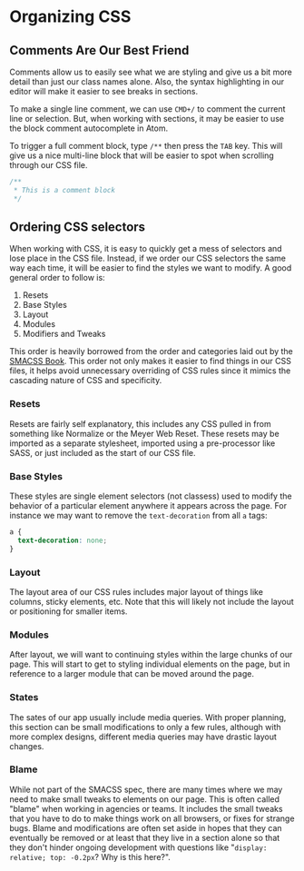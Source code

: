 # Organizing CSS

## Comments Are Our Best Friend

Comments allow us to easily see what we are styling and give us a bit more detail than just our class names alone.
Also, the syntax highlighting in our editor will make it easier to see breaks in sections.

To make a single line comment, we can use `CMD+/` to comment the current line or selection.
But, when working with sections, it may be easier to use the block comment autocomplete in Atom.

To trigger a full comment block, type `/**` then press the `TAB` key.
This will give us a nice multi-line block that will be easier to spot when scrolling through our CSS file.

```css
/**
 * This is a comment block
 */
```

## Ordering CSS selectors

When working with CSS, it is easy to quickly get a mess of selectors and lose place in the CSS file.
Instead, if we order our CSS selectors the same way each time, it will be easier to find the styles we want to modify.
A good general order to follow is:

1. Resets
1. Base Styles
2. Layout
3. Modules
4. Modifiers and Tweaks

This order is heavily borrowed from the order and categories laid out by the [SMACSS Book](https://smacss.com/book/categorizing).
This order not only makes it easier to find things in our CSS files, it helps avoid unnecessary overriding of CSS rules since it mimics the cascading nature of CSS and specificity.

### Resets

Resets are fairly self explanatory, this includes any CSS pulled in from something like Normalize or the Meyer Web Reset.
These resets may be imported as a separate stylesheet, imported using a pre-processor like SASS, or just included as the start of our CSS file.

### Base Styles

These styles are single element selectors (not classess) used to modify the behavior of a particular element anywhere it appears across the page.
For instance we may want to remove the `text-decoration` from all `a` tags:

```CSS
a {
  text-decoration: none;
}
```

### Layout

The layout area of our CSS rules includes major layout of things like columns, sticky elements, etc.
Note that this will likely not include the layout or positioning for smaller items.

### Modules

After layout, we will want to continuing styles within the large chunks of our page.
This will start to get to styling individual elements on the page, but in reference to a larger module that can be moved around the page.

### States

The sates of our app usually include media queries.
With proper planning, this section can be small modifications to only a few rules, although with more complex designs, different media queries may have drastic layout changes.

### Blame

While not part of the SMACSS spec, there are many times where we may need to make small tweaks to elements on our page.
This is often called "blame" when working in agencies or teams.
It includes the small tweaks that you have to do to make things work on all browsers, or fixes for strange bugs.
Blame and modifications are often set aside in hopes that they can eventually be removed or at least that they live in a section alone so that they don't hinder ongoing development with questions like "`display: relative; top: -0.2px`? Why is this here?".
